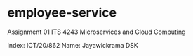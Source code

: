 # employee-service

Assignment 01
ITS 4243 Microservices and Cloud Computing

Index: ICT/20/862 
Name: Jayawickrama DSK
 
